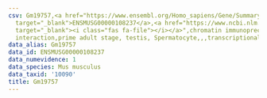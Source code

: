 ```yaml
---
csv: Gm19757,<a href="https://www.ensembl.org/Homo_sapiens/Gene/Summary?db=core;g=ENSMUSG00000108237"
  target="_blank">ENSMUSG00000108237</a>,<a href="https://www.ncbi.nlm.nih.gov/pubmed/25450459"
  target="_blank"><i class="fas fa-file"></i></a>",chromatin immunoprecipitation assay,direct
  interaction,prime adult stage, testis, Spermatocyte,,,transcriptional regulation,
data_alias: Gm19757
data_id: ENSMUSG00000108237
data_numevidence: 1
data_species: Mus musculus
data_taxid: '10090'
title: Gm19757
---
```

